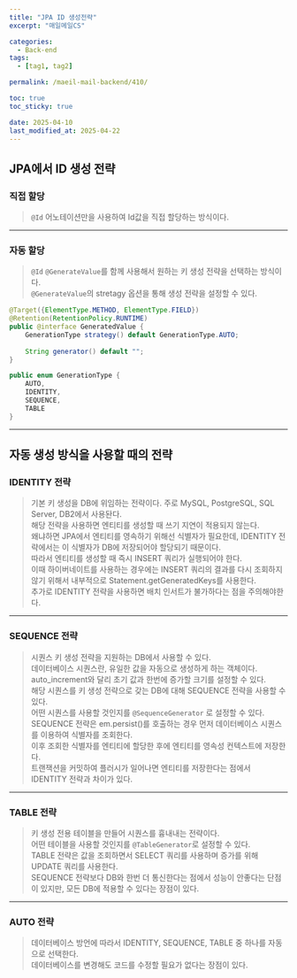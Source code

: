```yaml
---
title: "JPA ID 생성전략"
excerpt: "매일메일CS"

categories:
  - Back-end
tags:
  - [tag1, tag2]

permalink: /maeil-mail-backend/410/

toc: true
toc_sticky: true

date: 2025-04-10
last_modified_at: 2025-04-22
---
```


## JPA에서 ID 생성 전략

### 직접 할당

> `@Id` 어노테이션만을 사용하여 Id값을 직접 할당하는 방식이다.

***

### 자동 할당 
> `@Id` `@GenerateValue`를 함께 사용해서 원하는 키 생성 전략을 선택하는 방식이다.   
> `@GenerateValue`의 stretagy 옵션을 통해 생성 전략을 설정할 수 있다.
```java
@Target({ElementType.METHOD, ElementType.FIELD})  
@Retention(RetentionPolicy.RUNTIME)  
public @interface GeneratedValue {  
    GenerationType strategy() default GenerationType.AUTO;  
  
    String generator() default "";  
}

public enum GenerationType { 
	AUTO,
	IDENTITY,
	SEQUENCE, 
	TABLE
}
```

***


## 자동 생성 방식을 사용할 때의 전략

### IDENTITY 전략

> 기본 키 생성을 DB에 위임하는 전략이다.
> 주로 MySQL, PostgreSQL, SQL Server, DB2에서 사용돤다.   
> 해당 전략을 사용하면 엔티티를 생성할 때 쓰기 지연이 적용되지 않는다.   
> 왜냐하면 JPA에서 엔티티를 영속하기 위해선 식별자가 필요한데, IDENTITY 전략에서는 이 식별자가 DB에 저장되어야 할당되기 때문이다.    
> 따라서 엔티티를 생성할 때 즉시 INSERT 쿼리가 실행되어야 한다.   
> 이때 하이버네이트를 사용하는 경우에는 INSERT 쿼리의 결과를 다시 조회하지 않기 위해서 내부적으로 Statement.getGeneratedKeys를 사용한다.    
> 추가로 IDENTITY 전략을 사용하면 배치 인서트가 불가하다는 점을 주의해야한다.

***

### SEQUENCE 전략

> 시퀀스 키 생성 전략을 지원하는 DB에서 사용할 수 있다.   
> 데이터베이스 시퀀스란, 유일한 값을 자동으로 생성하게 하는 객체이다.
> auto_increment와 달리 초기 값과 한번에 증가할 크기를 설정할 수 있다.    
> 해당 시퀀스를 키 생성 전략으로 갖는 DB에 대해 SEQUENCE 전략을 사용할 수 있다.   
> 어떤 시퀀스를 사용할 것인지를 `@SequenceGenerator` 로 설정할 수 있다.   
> SEQUENCE 전략은 em.persist()를 호출하는 경우 먼저 데이터베이스 시퀀스를 이용하여 식별자를 조회한다.   
> 이후 조회한 식별자를 엔티티에 할당한 후에 엔티티를 영속성 컨텍스트에 저장한다.    
> 트랜잭션을 커밋하여 플러시가 일어나면 엔티티를 저장한다는 점에서 IDENTITY 전략과 차이가 있다.

***

### TABLE 전략

> 키 생성 전용 테이블을 만들어 시퀀스를 흉내내는 전략이다.    
> 어떤 테이블을 사용할 것인지를 `@TableGenerator`로 설정할 수 있다.    
> TABLE 전략은 값을 조회하면서 SELECT 쿼리를 사용하며 증가를 위해 UPDATE 쿼리를 사용한다.    
> SEQUENCE 전략보다 DB와 한번 더 통신한다는 점에서 성능이 안좋다는 단점이 있지만, 모든 DB에 적용할 수 있다는 장점이 있다.

***

### AUTO 전략

> 데이터베이스 방언에 따라서 IDENTITY, SEQUENCE, TABLE 중 하나를 자동으로 선택한다.     
> 데이터베이스를 변경해도 코드를 수정할 필요가 없다는 장점이 있다.